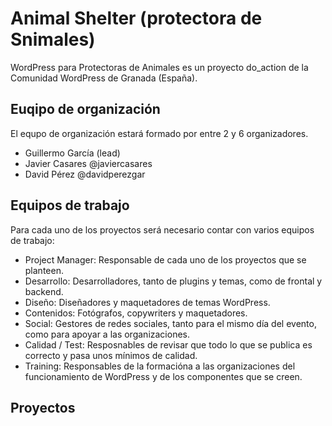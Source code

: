 # Animal Shelter (protectora de Snimales)

WordPress para Protectoras de Animales es un proyecto do_action de la Comunidad WordPress de Granada (España).

## Euqipo de organización

El equpo de organización estará formado por entre 2 y 6 organizadores.

- Guillermo García (lead)
- Javier Casares @javiercasares
- David Pérez @davidperezgar

## Equipos de trabajo

Para cada uno de los proyectos será necesario contar con varios equipos de trabajo:
- Project Manager: Responsable de cada uno de los proyectos que se planteen.
- Desarrollo: Desarrolladores, tanto de plugins y temas, como de frontal y backend.
- Diseño: Diseñadores y maquetadores de temas WordPress.
- Contenidos: Fotógrafos, copywriters y maquetadores.
- Social: Gestores de redes sociales, tanto para el mismo día del evento, como para apoyar a las organizaciones.
- Calidad / Test: Resposnables de revisar que todo lo que se publica es correcto y pasa unos mínimos de calidad.
- Training: Responsables de la formacióna a las organizaciones del funcionamiento de WordPress y de los componentes que se creen.

## Proyectos



